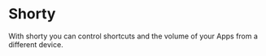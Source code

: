 # Shorty

With shorty you can control shortcuts and the volume of your Apps from a different device.
